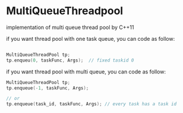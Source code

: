 # MultiQueueThreadpool

implementation of multi queue thread pool by C++11

if you want thread pool with one task queue, you can code as follow:
```cpp

MultiQueueThreadPool tp;
tp.enqueu(0, taskFunc, Args);  // fixed taskid 0

```

if you want thread pool with multi queue, you can code as follow:

```cpp
MultiQueueThreadPool tp;
tp.enqueue(-1, taskFunc, Args);

// or
tp.enqueue(task_id, taskFunc, Args); // every task has a task id
``` 
